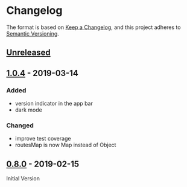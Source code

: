 # Changelog

The format is based on [Keep a Changelog](https://keepachangelog.com/en/1.0.0/),
and this project adheres to [Semantic Versioning](https://semver.org/spec/v2.0.0.html).

## [Unreleased] 

## [1.0.4] - 2019-03-14 

### Added

- version indicator in the app bar
- dark mode

### Changed

- improve test coverage
- routesMap is now Map instead of Object


## [0.8.0] - 2019-02-15

Initial Version


[unreleased]: https://github.com/slocking/schemaui/compare/v1.0.4...HEAD
[1.0.4]: https://github.com/slocking/schemaui/compare/v0.8.0...v1.0.4
[0.8.0]: https://github.com/slocking/schemaui/compare/v0.8.0
